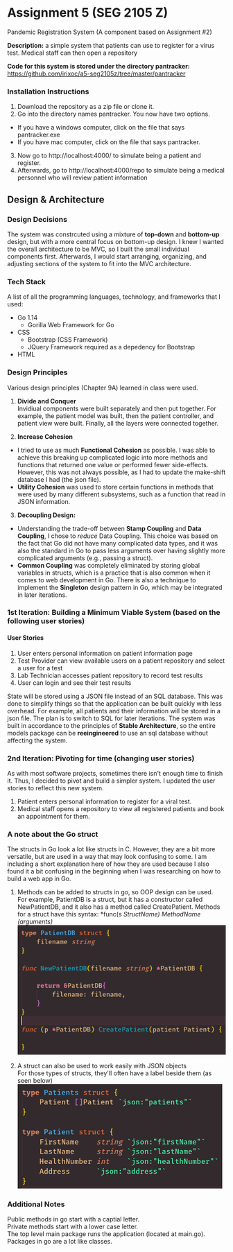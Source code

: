 # Assignment 5 (SEG 2105 Z)

Pandemic Registration System (A component based on Assignment #2)  

**Description:** a simple system that patients can use to register for a virus test. Medical staff can then open a repository  

**Code for this system is stored under the directory pantracker:** <https://github.com/irixoc/a5-seg2105z/tree/master/pantracker>  

### Installation Instructions
1. Download the repository as a zip file or clone it.
2. Go into the directory names pantracker. You now have two options.  
* If you have a windows computer, click on the file that says pantracker.exe  
* If you have mac computer, click on the file that says pantracker.  
3. Now go to http://localhost:4000/ to simulate being a patient and register.  
4. Afterwards, go to http://localhost:4000/repo to simulate being a medical personnel who will review patient information

## Design & Architecture

### Design Decisions
The system was constrcuted using a mixture of **top-down** and **bottom-up** design, but with a more central focus on bottom-up design.
I knew I wanted the overall architecture to be MVC, so I built the small individual components first. Afterwards, I would start arranging, organizing, and adjusting sections of the system to fit into the MVC architecture.

### Tech Stack
A list of all the programming languages, technology, and frameworks that I used:  
* Go 1.14
    * Gorilla Web Framework for Go
* CSS
    * Bootstrap (CSS Framework)
    * JQuery Framework required as a depedency for Bootstrap
* HTML

### Design Principles
Various design principles (Chapter 9A) learned in class were used. 

1. **Divide and Conquer**  
Invidiual components were built separately and then put together. For example, the patient model was built, then the patient controller, and patient view were built. Finally, all the layers were connected together. 

2. **Increase Cohesion**  
* I tried to use as much **Functional Cohesion** as possible. I was able to achieve this breaking up complicated logic into more methods and functions that returned one value or performed fewer side-effects. However, this was not always possible, as I had to update the make-shift database I had (the json file). 
* **Utility Cohesion** was used to store certain functions in methods that were used by many different subsystems, such as a function that read in JSON information.

3. **Decoupling Design:**
* Understanding the trade-off between **Stamp Coupling** and **Data Coupling**, I chose to *reduce* Data Coupling. This choice was based on the fact that Go did not have many complicated data types, and it was also the standard in Go to pass less arguments over having slightly more complicated arguments (e.g., passing a struct).  
* **Common Coupling** was completely eliminated by storing global variables in structs, which is a practice that is also common when it comes to web development in Go. There is also a technique to implement the **Singleton** design pattern in Go, which may be integrated in later iterations.  

### 1st Iteration: Building a Minimum Viable System (based on the following user stories)
#### User Stories
1. User enters personal information on patient information page
2. Test Provider can view available users on a patient repository and select a user for a test
3. Lab Technician accesses patient repository to record test results
4. User can login and see their test results

State will be stored using a JSON file instead of an SQL database. This was done to simplify things so that the application can be built quickly with less overhead. For example, all patients and their information will be stored in a json file. The plan is to switch to SQL for later iterations. The system was built in accordance to the principles of **Stable Architecture**, so the entire models package can be **reeingineered** to use an sql database without affecting the system.

### 2nd Iteration: Pivoting for time (changing user stories)  
As with most software projects, sometimes there isn't enough time to finish it. Thus, I decided to pivot and build a simpler system. I updated the user stories to reflect this new system.
1. Patient enters personal information to register for a viral test.
2. Medical staff opens a repository to view all registered patients and book an appointment for them.


### A note about the Go struct
The structs in Go look a lot like structs in C. However, they are a bit more versatile, but are used in a way that may look confusing to some. I am including a short explanation here of how they are used because I also found it a bit confusing in the beginning when I was researching on how to build a web app in Go.
1. Methods can be added to structs in go, so OOP design can be used.  
For example, PatientDB is a struct, but it has a constructor called NewPatientDB, and it also has a method called CreatePatient. Methods for a struct have this syntax: *func(s *StructName) MethodName (arguments)*  
![OOPstyle](https://github.com/irixoc/a5-seg2105z/blob/master/rmImages/OOP2.png)

2. A struct can also be used to work easily with JSON objects  
For those types of structs, they'll often have a label beside them (as seen below)  
![jsonStyle](https://github.com/irixoc/a5-seg2105z/blob/master/rmImages/json.png)  

### Additional Notes
Public methods in go start with a captial letter.  
Private methods start with a lower case letter.  
The top level main package runs the application (located at main.go).  
Packages in go are a lot like classes.  
